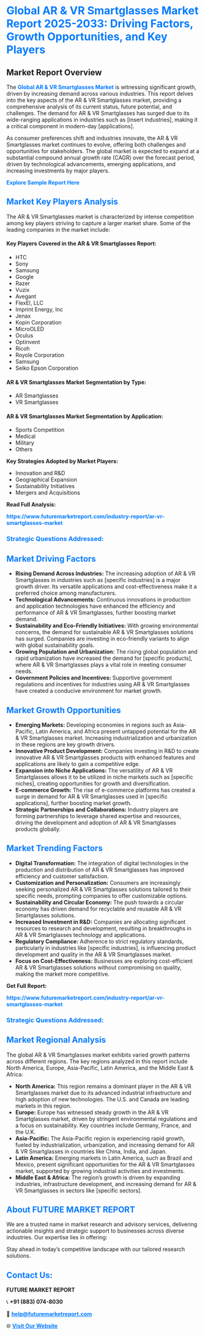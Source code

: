 <h1 style="color: #007BFF;">Global AR & VR Smartglasses Market Report 2025-2033: Driving Factors, Growth Opportunities, and Key Players</h1>

<section id="overview">
<h2>Market Report Overview</h2>
<p>The <a href="https://www.futuremarketreport.com/industry-report/ar-vr-smartglasses-market" style="color: #007BFF; text-decoration: none;"><strong>Global AR & VR Smartglasses Market</strong></a> is witnessing significant growth, driven by increasing demand across various industries. This report delves into the key aspects of the AR & VR Smartglasses market, providing a comprehensive analysis of its current status, future potential, and challenges. The demand for AR & VR Smartglasses has surged due to its wide-ranging applications in industries such as [insert industries], making it a critical component in modern-day [applications].</p>
<p>As consumer preferences shift and industries innovate, the AR & VR Smartglasses market continues to evolve, offering both challenges and opportunities for stakeholders. The global market is expected to expand at a substantial compound annual growth rate (CAGR) over the forecast period, driven by technological advancements, emerging applications, and increasing investments by major players.</p>
</section>

<section id="overview">
<p><a href="https://www.futuremarketreport.com/request-sample/reportId=91039" style="color: #007BFF; text-decoration: none;"><strong>Explore Sample Report Here</strong></a></p>
</section>

<section id="key-players">
<h2 style="color: #007BFF;">Market Key Players Analysis</h2>
<p>The AR & VR Smartglasses market is characterized by intense competition among key players striving to capture a larger market share. Some of the leading companies in the market include:</p>
<h4>Key Players Covered in the AR & VR Smartglasses Report:</h4>
<ul><li>HTC</li><li>Sony</li><li>Samsung</li><li>Google</li><li>Razer</li><li>Vuzix</li><li>Avegant</li><li>FlexEl, LLC</li><li>Imprint Energy, Inc</li><li>Jenax</li><li>Kopin Corporation</li><li>MicroOLED</li><li>Oculus</li><li>Optinvent</li><li>Ricoh</li><li>Royole Corporation</li><li>Samsung</li><li>Seiko Epson Corporation</li></ul>
<h4>AR & VR Smartglasses Market Segmentation by Type:</h4>
<ul><li>AR Smartglasses</li><li>VR Smartglasses</li></ul>

<h4>AR & VR Smartglasses Market Segmentation by Application:</h4>
<ul><li>Sports Competition</li><li>Medical</li><li>Military</li><li>Others</li></ul>
<p><strong>Key Strategies Adopted by Market Players:</strong></p>
<ul>
<li>Innovation and R&D</li>
<li>Geographical Expansion</li>
<li>Sustainability Initiatives</li>
<li>Mergers and Acquisitions</li>
</ul>
</section>

<section>
<p><strong>Read Full Analysis: </strong></p><a href="https://www.futuremarketreport.com/industry-report/ar-vr-smartglasses-market" style="color: #007BFF; text-decoration: none;"><strong>https://www.futuremarketreport.com/industry-report/ar-vr-smartglasses-market</strong></a>
<h3 style="color: #007BFF;">Strategic Questions Addressed:</h3>
</section>

<section id="driving-factors">
<h2 style="color: #007BFF;">Market Driving Factors</h2>
<ul>
<li><strong>Rising Demand Across Industries:</strong> The increasing adoption of AR & VR Smartglasses in industries such as [specific industries] is a major growth driver. Its versatile applications and cost-effectiveness make it a preferred choice among manufacturers.</li>
<li><strong>Technological Advancements:</strong> Continuous innovations in production and application technologies have enhanced the efficiency and performance of AR & VR Smartglasses, further boosting market demand.</li>
<li><strong>Sustainability and Eco-Friendly Initiatives:</strong> With growing environmental concerns, the demand for sustainable AR & VR Smartglasses solutions has surged. Companies are investing in eco-friendly variants to align with global sustainability goals.</li>
<li><strong>Growing Population and Urbanization:</strong> The rising global population and rapid urbanization have increased the demand for [specific products], where AR & VR Smartglasses plays a vital role in meeting consumer needs.</li>
<li><strong>Government Policies and Incentives:</strong> Supportive government regulations and incentives for industries using AR & VR Smartglasses have created a conducive environment for market growth.</li>
</ul>
</section>

<section id="growth-opportunities">
<h2 style="color: #007BFF;">Market Growth Opportunities</h2>
<ul>
<li><strong>Emerging Markets:</strong> Developing economies in regions such as Asia-Pacific, Latin America, and Africa present untapped potential for the AR & VR Smartglasses market. Increasing industrialization and urbanization in these regions are key growth drivers.</li>
<li><strong>Innovative Product Development:</strong> Companies investing in R&D to create innovative AR & VR Smartglasses products with enhanced features and applications are likely to gain a competitive edge.</li>
<li><strong>Expansion into Niche Applications:</strong> The versatility of AR & VR Smartglasses allows it to be utilized in niche markets such as [specific niches], creating opportunities for growth and diversification.</li>
<li><strong>E-commerce Growth:</strong> The rise of e-commerce platforms has created a surge in demand for AR & VR Smartglasses used in [specific applications], further boosting market growth.</li>
<li><strong>Strategic Partnerships and Collaborations:</strong> Industry players are forming partnerships to leverage shared expertise and resources, driving the development and adoption of AR & VR Smartglasses products globally.</li>
</ul>
</section>

<section id="trending-factors">
<h2 style="color: #007BFF;">Market Trending Factors</h2>
<ul>
<li><strong>Digital Transformation:</strong> The integration of digital technologies in the production and distribution of AR & VR Smartglasses has improved efficiency and customer satisfaction.</li>
<li><strong>Customization and Personalization:</strong> Consumers are increasingly seeking personalized AR & VR Smartglasses solutions tailored to their specific needs, prompting companies to offer customizable options.</li>
<li><strong>Sustainability and Circular Economy:</strong> The push towards a circular economy has driven demand for recyclable and reusable AR & VR Smartglasses solutions.</li>
<li><strong>Increased Investment in R&D:</strong> Companies are allocating significant resources to research and development, resulting in breakthroughs in AR & VR Smartglasses technology and applications.</li>
<li><strong>Regulatory Compliance:</strong> Adherence to strict regulatory standards, particularly in industries like [specific industries], is influencing product development and quality in the AR & VR Smartglasses market.</li>
<li><strong>Focus on Cost-Effectiveness:</strong> Businesses are exploring cost-efficient AR & VR Smartglasses solutions without compromising on quality, making the market more competitive.</li>
</ul>
</section>

<section>
<p><strong>Get Full Report: </strong></p><a href="https://www.futuremarketreport.com/industry-report/ar-vr-smartglasses-market" style="color: #007BFF; text-decoration: none;"><strong>https://www.futuremarketreport.com/industry-report/ar-vr-smartglasses-market</strong></a>
<h3 style="color: #007BFF;">Strategic Questions Addressed:</h3>
</section>


<section id="regional-analysis">
<h2 style="color: #007BFF;">Market Regional Analysis</h2>
<p>The global AR & VR Smartglasses market exhibits varied growth patterns across different regions. The key regions analyzed in this report include North America, Europe, Asia-Pacific, Latin America, and the Middle East & Africa:</p>
<ul>
<li><strong>North America:</strong> This region remains a dominant player in the AR & VR Smartglasses market due to its advanced industrial infrastructure and high adoption of new technologies. The U.S. and Canada are leading markets in this region.</li>
<li><strong>Europe:</strong> Europe has witnessed steady growth in the AR & VR Smartglasses market, driven by stringent environmental regulations and a focus on sustainability. Key countries include Germany, France, and the U.K.</li>
<li><strong>Asia-Pacific:</strong> The Asia-Pacific region is experiencing rapid growth, fueled by industrialization, urbanization, and increasing demand for AR & VR Smartglasses in countries like China, India, and Japan.</li>
<li><strong>Latin America:</strong> Emerging markets in Latin America, such as Brazil and Mexico, present significant opportunities for the AR & VR Smartglasses market, supported by growing industrial activities and investments.</li>
<li><strong>Middle East & Africa:</strong> The region’s growth is driven by expanding industries, infrastructure development, and increasing demand for AR & VR Smartglasses in sectors like [specific sectors].</li>
</ul>
</section>

<footer>
<h2 style="color: #007BFF;">About FUTURE MARKET REPORT</h2>
<p>We are a trusted name in market research and advisory services, delivering actionable insights and strategic support to businesses across diverse industries. Our expertise lies in offering:</p>

<p>Stay ahead in today’s competitive landscape with our tailored research solutions.</p>

<h2 style="color: #007BFF;">Contact Us:</h2>
<p><strong>FUTURE MARKET REPORT</strong></p>
<p>📞 <strong>+91 (883) 074-8030</strong></p>
<p>📧 <strong><a href="mailto:help@futuremarketreport.com" style="color: #007BFF;">help@futuremarketreport.com</a></strong></p>
<p>🌐 <strong><a href="https://www.futuremarketreport.com/" style="color: #007BFF;">Visit Our Website</a></strong></p>
</footer>